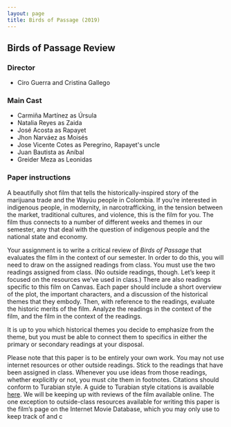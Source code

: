 ```yaml
---
layout: page
title: Birds of Passage (2019) 
---
```


## Birds of Passage Review

### Director

* Ciro Guerra and Cristina Gallego 

### Main Cast

* Carmiña Martínez as Úrsula
* Natalia Reyes as Zaida
* José Acosta as Rapayet
* Jhon Narváez as Moisés
* Jose Vicente Cotes as Peregrino, Rapayet's uncle
* Juan Bautista as Aníbal
* Greider Meza as Leonidas


### Paper instructions

A beautifully shot film that tells the historically-inspired story of the
marijuana trade and the Wayúu people in Colombia. If you’re interested in
indigenous people, in modernity, in narcotrafficking, in the tension between
the market, traditional cultures, and violence, this is the film for you. The
film thus connects to a number of different weeks and themes in our semester,
any that deal with the question of indigenous people and the national state and
economy.

Your assignment is to write a critical review of *Birds of Passage* that evaluates the film
in the context of our semester. In order to do this, you will need to draw on
the assigned readings from class. You must use the two readings assigned from
class. (No outside readings, though. Let’s keep it focused on the resources
we’ve used in class.) There are also readings specific to this film on Canvas.
Each paper should include a short overview of the plot,
the important characters, and a discussion of the historical themes that they
embody. Then, with reference to the readings, evaluate the historic merits of
the film. Analyze the readings in the context of the film, and the film in the
context of the readings.

It is up to you which historical themes you decide to emphasize from the theme,
but you must be able to connect them to specifics in either the primary or
secondary readings at your disposal.

Please note that this paper is to be entirely your own work. You may not use
internet resources or other outside readings. Stick to the readings that have
been assigned in class. Whenever you use ideas from those readings, whether
explicitly or not, you must cite them in footnotes. Citations should conform to
Turabian style. A guide to Turabian style citations is available
[here](https://libguides.utk.edu/c.php?g=188584&p=3122379#s-lg-box-9616961). We
will be keeping up with reviews of the film available online. The one exception
to outside-class resources available for writing this paper is the film’s page
on the Internet Movie Database, which you may only use to keep track of and
c
